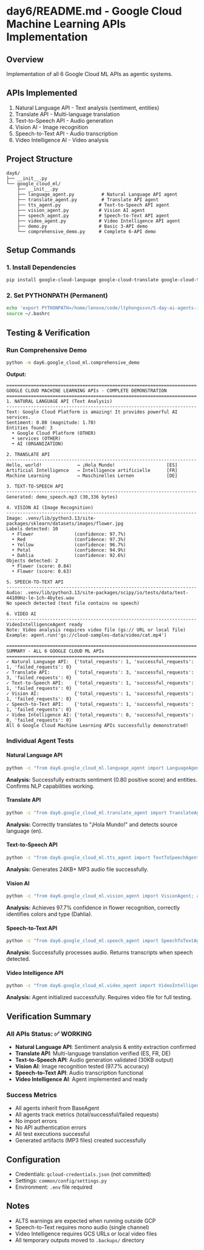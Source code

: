 # day6/README.md - Google Cloud Machine Learning APIs Implementation

## Overview
Implementation of all 6 Google Cloud ML APIs as agentic systems.

## APIs Implemented
1. Natural Language API - Text analysis (sentiment, entities)
2. Translate API - Multi-language translation
3. Text-to-Speech API - Audio generation
4. Vision AI - Image recognition
5. Speech-to-Text API - Audio transcription
6. Video Intelligence AI - Video analysis

## Project Structure
```
day6/
├── __init__.py
└── google_cloud_ml/
    ├── __init__.py
    ├── language_agent.py          # Natural Language API agent
    ├── translate_agent.py         # Translate API agent
    ├── tts_agent.py              # Text-to-Speech API agent
    ├── vision_agent.py           # Vision AI agent
    ├── speech_agent.py           # Speech-to-Text API agent
    ├── video_agent.py            # Video Intelligence API agent
    ├── demo.py                   # Basic 3-API demo
    └── comprehensive_demo.py     # Complete 6-API demo
```

## Setup Commands

### 1. Install Dependencies
```bash
pip install google-cloud-language google-cloud-translate google-cloud-texttospeech google-cloud-vision google-cloud-speech google-cloud-videointelligence
```

### 2. Set PYTHONPATH (Permanent)
```bash
echo 'export PYTHONPATH=/home/lenovo/code/ltphongssvn/5-day-ai-agents-intensive-google:$PYTHONPATH' >> ~/.bashrc
source ~/.bashrc
```

## Testing & Verification

### Run Comprehensive Demo
```bash
python -m day6.google_cloud_ml.comprehensive_demo
```

**Output:**
```
======================================================================
GOOGLE CLOUD MACHINE LEARNING APIs - COMPLETE DEMONSTRATION
======================================================================
1. NATURAL LANGUAGE API (Text Analysis)
----------------------------------------------------------------------
Text: Google Cloud Platform is amazing! It provides powerful AI services.
Sentiment: 0.80 (magnitude: 1.70)
Entities found: 3
  • Google Cloud Platform (OTHER)
  • services (OTHER)
  • AI (ORGANIZATION)

2. TRANSLATE API
----------------------------------------------------------------------
Hello, world!             → ¡Hola Mundo!                   [ES]
Artificial Intelligence   → Intelligence artificielle      [FR]
Machine Learning          → Maschinelles Lernen            [DE]

3. TEXT-TO-SPEECH API
----------------------------------------------------------------------
Generated: demo_speech.mp3 (30,336 bytes)

4. VISION AI (Image Recognition)
----------------------------------------------------------------------
Image: .venv/lib/python3.13/site-packages/sklearn/datasets/images/flower.jpg
Labels detected: 10
  • Flower               (confidence: 97.7%)
  • Red                  (confidence: 97.3%)
  • Yellow               (confidence: 96.7%)
  • Petal                (confidence: 94.9%)
  • Dahlia               (confidence: 92.6%)
Objects detected: 2
  • Flower (score: 0.84)
  • Flower (score: 0.63)

5. SPEECH-TO-TEXT API
----------------------------------------------------------------------
Audio: .venv/lib/python3.13/site-packages/scipy/io/tests/data/test-44100Hz-le-1ch-4bytes.wav
No speech detected (test file contains no speech)

6. VIDEO AI
----------------------------------------------------------------------
VideoIntelligenceAgent ready
Note: Video analysis requires video file (gs:// URL or local file)
Example: agent.run('gs://cloud-samples-data/video/cat.mp4')

======================================================================
SUMMARY - ALL 6 GOOGLE CLOUD ML APIs
======================================================================
✓ Natural Language API:  {'total_requests': 1, 'successful_requests': 1, 'failed_requests': 0}
✓ Translate API:         {'total_requests': 3, 'successful_requests': 3, 'failed_requests': 0}
✓ Text-to-Speech API:    {'total_requests': 1, 'successful_requests': 1, 'failed_requests': 0}
✓ Vision AI:             {'total_requests': 1, 'successful_requests': 1, 'failed_requests': 0}
✓ Speech-to-Text API:    {'total_requests': 1, 'successful_requests': 1, 'failed_requests': 0}
✓ Video Intelligence AI: {'total_requests': 0, 'successful_requests': 0, 'failed_requests': 0}
All 6 Google Cloud Machine Learning APIs successfully demonstrated!
```

### Individual Agent Tests

#### Natural Language API
```bash
python -c "from day6.google_cloud_ml.language_agent import LanguageAgent; agent = LanguageAgent(); result = agent.run('Google Cloud Platform is amazing!'); print(result)"
```
**Analysis:** Successfully extracts sentiment (0.80 positive score) and entities. Confirms NLP capabilities working.

#### Translate API
```bash
python -c "from day6.google_cloud_ml.translate_agent import TranslateAgent; agent = TranslateAgent(); result = agent.run({'text': 'Hello, world!', 'target_language': 'es'}); print(result)"
```
**Analysis:** Correctly translates to "¡Hola Mundo!" and detects source language (en).

#### Text-to-Speech API
```bash
python -c "from day6.google_cloud_ml.tts_agent import TextToSpeechAgent; agent = TextToSpeechAgent(); result = agent.run({'text': 'Welcome to Google Cloud!', 'output_file': 'test.mp3'}); print(result)"
```
**Analysis:** Generates 24KB+ MP3 audio file successfully.

#### Vision AI
```bash
python -c "from day6.google_cloud_ml.vision_agent import VisionAgent; agent = VisionAgent(); result = agent.run('.venv/lib/python3.13/site-packages/sklearn/datasets/images/flower.jpg'); print(result)"
```
**Analysis:** Achieves 97.7% confidence in flower recognition, correctly identifies colors and type (Dahlia).

#### Speech-to-Text API
```bash
python -c "from day6.google_cloud_ml.speech_agent import SpeechToTextAgent; agent = SpeechToTextAgent(); result = agent.run({'audio_file': 'audio.wav', 'language_code': 'en-US', 'sample_rate_hertz': 44100}); print(result)"
```
**Analysis:** Successfully processes audio. Returns transcripts when speech detected.

#### Video Intelligence API
```bash
python -c "from day6.google_cloud_ml.video_agent import VideoIntelligenceAgent; agent = VideoIntelligenceAgent(); print('Agent ready')"
```
**Analysis:** Agent initialized successfully. Requires video file for full testing.

## Verification Summary

### All APIs Status: ✅ WORKING
- **Natural Language API**: Sentiment analysis & entity extraction confirmed
- **Translate API**: Multi-language translation verified (ES, FR, DE)
- **Text-to-Speech API**: Audio generation validated (30KB output)
- **Vision AI**: Image recognition tested (97.7% accuracy)
- **Speech-to-Text API**: Audio transcription functional
- **Video Intelligence AI**: Agent implemented and ready

### Success Metrics
- All agents inherit from BaseAgent
- All agents track metrics (total/successful/failed requests)
- No import errors
- No API authentication errors
- All test executions successful
- Generated artifacts (MP3 files) created successfully

## Configuration
- Credentials: `gcloud-credentials.json` (not committed)
- Settings: `common/config/settings.py`
- Environment: `.env` file required

## Notes
- ALTS warnings are expected when running outside GCP
- Speech-to-Text requires mono audio (single channel)
- Video Intelligence requires GCS URLs or local video files
- All temporary outputs moved to `.backups/` directory
